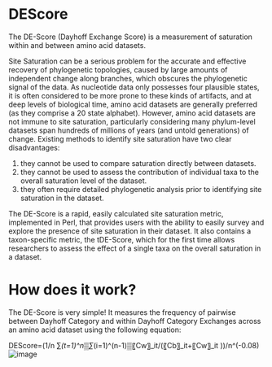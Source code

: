 # DEScore
The DE-Score (Dayhoff Exchange Score) is a measurement of saturation within and between amino acid datasets. 

Site Saturation can be a serious problem for the accurate and effective recovery of phylogenetic topologies, caused by large amounts of independent change along branches, which obscures the phylogenetic signal of the data. As nucleotide data only possesses four plausible states, it is often considered to be more prone to these kinds of artifacts, and at deep levels of biological time, amino acid datasets are generally preferred (as they comprise a 20 state alphabet).
However, amino acid datasets are not immune to site saturation, particularly considering many phylum-level datasets span hundreds of millions of years (and untold generations) of change. Existing methods to identify site saturation have two clear disadvantages:

1) they cannot be used to compare saturation directly between datasets.
2) they cannot be used to assess the contribution of individual taxa to the overall saturation level of the dataset.
3) they often require detailed phylogenetic analysis prior to identifying site saturation in the dataset.

The DE-Score is a rapid, easily calculated site saturation metric, implemented in Perl, that provides users with the ability to easily survey and explore the presence of site saturation in their dataset. It also contains a taxon-specific metric, the tDE-Score, which for the first time allows researchers to assess the effect of a single taxa on the overall saturation in a dataset.

# How does it work?
The DE-Score is very simple! It measures the frequency of pairwise between Dayhoff Category and within Dayhoff Category Exchanges across an amino acid dataset using the following equation:

DEScore=(1/n ∑_(t=1)^n▒∑_(i=1)^(n-1)▒〖Cw〗_it/(〖Cb〗_it+〖Cw〗_it ))/n^(-0.08) ![image](https://github.com/user-attachments/assets/e518ece2-7b29-49c3-bb77-08b1e934f66e)
